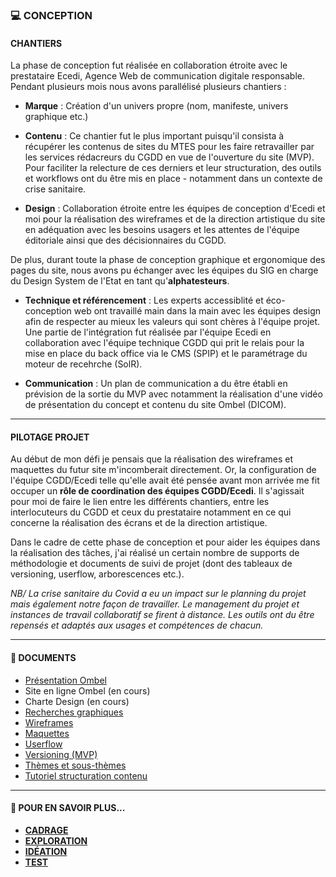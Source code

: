 ### 💻 CONCEPTION


#### CHANTIERS
La phase de conception fut réalisée en collaboration étroite avec le prestataire Ecedi, Agence Web de communication digitale responsable. Pendant plusieurs mois nous avons parallélisé plusieurs chantiers :

* **Marque** : Création d'un univers propre (nom, manifeste, univers graphique etc.)

* **Contenu** : Ce chantier fut le plus important puisqu'il consista à récupérer les contenus de sites du MTES pour les faire retravailler par les services rédacreurs du CGDD en vue de l'ouverture du site (MVP). Pour faciliter la relecture de ces derniers et leur structuration, des outils et workflows ont du être mis en place - notamment dans un contexte de crise sanitaire.

* **Design** : Collaboration étroite entre les équipes de conception d'Ecedi et moi pour la réalisation des wireframes et de la direction artistique du site en adéquation avec les besoins usagers et les attentes de l'équipe éditoriale ainsi que des décisionnaires du CGDD.

De plus, durant toute la phase de conception graphique et ergonomique des pages du site, nous avons pu échanger avec les équipes du SIG en charge du Design System de l'Etat en tant qu'**alphatesteurs**.

* **Technique et référencement** : Les experts accessiblité et éco-conception web ont travaillé main dans la main avec les équipes design afin de respecter au mieux les valeurs qui sont chères à l'équipe projet. Une partie de l'intégration fut réalisée par l'équipe Ecedi en collaboration avec l'équipe technique CGDD qui prit le relais pour la mise en place du back office via le CMS (SPIP) et le paramétrage du moteur de recehrche (SolR).

* **Communication** : Un plan de communication a du être établi en prévision de la sortie du MVP avec notamment la réalisation d'une vidéo de présentation du concept et contenu du site Ombel (DICOM).

________________


#### PILOTAGE PROJET
Au début de mon défi je pensais que la réalisation des wireframes et maquettes du futur site m'incomberait directement. Or, la configuration de l'équipe CGDD/Ecedi telle qu'elle avait été pensée avant mon arrivée me fit occuper un **rôle de coordination des équipes CGDD/Ecedi**. Il s'agissait pour moi de faire le lien entre les différents chantiers, entre les interlocuteurs du CGDD et ceux du prestataire notamment en ce qui concerne la réalisation des écrans et de la direction artistique.

Dans le cadre de cette phase de conception et pour aider les équipes dans la réalisation des tâches, j'ai réalisé un certain nombre de supports de méthodologie et documents de suivi de projet (dont des tableaux de versioning, userflow, arborescences etc.).

*NB/ La crise sanitaire du Covid a eu un impact sur le planning du projet mais également notre façon de travailler. Le management du projet et instances de travail collaboratif se firent à distance. Les outils ont du être repensés et adaptés aux usages et compétences de chacun.*

________________


#### 📓 DOCUMENTS 
* [Présentation Ombel](https://github.com/entrepreneur-interet-general/Sequoia-CGDD/blob/master/Conception/ombel_presentation.pdf)
* Site en ligne Ombel (en cours)
* Charte Design (en cours)
* [Recherches graphiques](https://github.com/entrepreneur-interet-general/Sequoia-CGDD/blob/master/Conception/extrait_recherches_graphiques.pdf)
* [Wireframes](https://github.com/entrepreneur-interet-general/Sequoia-CGDD/blob/master/Conception/extrait_wireframes.pdf)
* [Maquettes](https://github.com/entrepreneur-interet-general/Sequoia-CGDD/blob/master/Conception/extrait_maquettes.pdf)
* [Userflow](https://github.com/entrepreneur-interet-general/Sequoia-CGDD/blob/master/Conception/ombel_userflow_v2.pdf)
* [Versioning (MVP)](https://github.com/entrepreneur-interet-general/Sequoia-CGDD/blob/master/Conception/versioning_mvp.pdf)
* [Thèmes et sous-thèmes](https://github.com/entrepreneur-interet-general/Sequoia-CGDD/blob/master/Conception/ombel_th%C3%A8mes_v8.pdf)
* [Tutoriel structuration contenu](https://github.com/entrepreneur-interet-general/Sequoia-CGDD/blob/master/Conception/ombel_tutoriel_contenu.pdf)

________________


#### 📎 POUR EN SAVOIR PLUS... 
* [**CADRAGE**](https://github.com/entrepreneur-interet-general/Sequoia-CGDD/blob/master/Cadrage/Cadrage.md)
* [**EXPLORATION**](https://github.com/entrepreneur-interet-general/Sequoia-CGDD/blob/master/Exploration/Exploration.md)
* [**IDÉATION**](https://github.com/entrepreneur-interet-general/Sequoia-CGDD/blob/master/Ideation/Ideation.md)
* [**TEST**](https://github.com/entrepreneur-interet-general/Sequoia-CGDD/blob/master/Test/Test.md)
